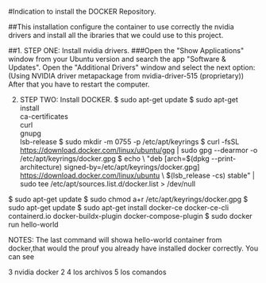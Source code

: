 #Indication to install the DOCKER Repository.

##This installation configure the container to use correctly the nvidia drivers and install all the ibraries that we could use to this project.

##1. STEP ONE: Install nvidia drivers.
  ###Open the "Show Applications" window from your Ubuntu version and search the app "Software & Updates".
  Open the "Additional Drivers" window and select the next option:
    (Using NVIDIA driver metapackage from nvidia-driver-515 (proprietary))
  After that you have to restart the computer.
  
 2. STEP TWO: Install DOCKER.
  $ sudo apt-get update
  $ sudo apt-get install \
      ca-certificates \
      curl \
      gnupg \
      lsb-release
  $ sudo mkdir -m 0755 -p /etc/apt/keyrings
  $ curl -fsSL https://download.docker.com/linux/ubuntu/gpg | sudo gpg --dearmor -o /etc/apt/keyrings/docker.gpg 
  $ echo \ "deb [arch=$(dpkg --print-architecture) signed-by=/etc/apt/keyrings/docker.gpg] https://download.docker.com/linux/ubuntu \ $(lsb_release -cs) stable" | sudo tee /etc/apt/sources.list.d/docker.list > /dev/null
 
  $ sudo apt-get update
  $ sudo chmod a+r /etc/apt/keyrings/docker.gpg
  $ sudo apt-get update
  $ sudo apt-get install docker-ce docker-ce-cli containerd.io docker-buildx-plugin docker-compose-plugin
  $ sudo docker run hello-world
  
NOTES: The last command will showa hello-world container from docker,that would the prouf you already have installed docker correctly. You can see

3 nvidia docker 2
4 los archivos
5 los comandos
  
  
